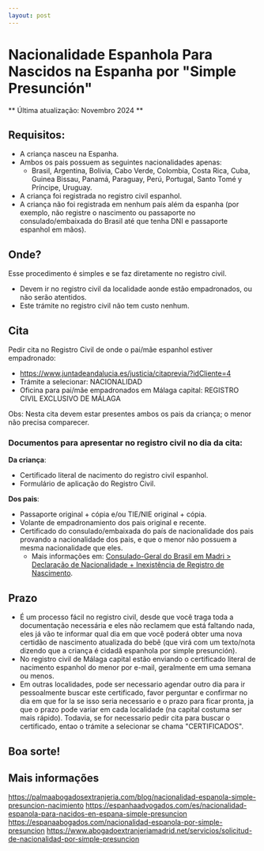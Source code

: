 ```yaml
---
layout: post
---
```

# Nacionalidade Espanhola Para Nascidos na Espanha por "Simple Presunción"

** Última atualização: Novembro 2024 **

## Requisitos:
- A criança nasceu na Espanha.
- Ambos os pais possuem as seguintes nacionalidades apenas:
  - Brasil, Argentina, Bolivia, Cabo Verde, Colombia, Costa Rica, Cuba, Guinea Bissau, Panamá, Paraguay, Perú, Portugal, Santo Tomé y Príncipe, Uruguay.
- A criança foi registrada no registro civil espanhol.
- A criança não foi registrada em nenhum país além da espanha (por exemplo, não registre o nascimento ou passaporte no consulado/embaixada do Brasil até que tenha DNI e passaporte espanhol em mãos).

## Onde?
Esse procedimento é simples e se faz diretamente no registro civil.
- Devem ir no registro civil da localidade aonde estão empadronados, ou não serão atentidos.
- Este trámite no registro civil não tem custo nenhum.

## Cita
Pedir cita no Registro Civil de onde o pai/mãe espanhol estiver empadronado:
- <https://www.juntadeandalucia.es/justicia/citaprevia/?idCliente=4>
- Trámite a selecionar: NACIONALIDAD
- Oficina para pai/mãe empadronados em Málaga capital: REGISTRO CIVIL EXCLUSIVO DE MÁLAGA

Obs: Nesta cita devem estar presentes ambos os pais da criança; o menor não precisa comparecer.

### Documentos para apresentar no registro civil no dia da cita:

**Da criança**:
- Certificado literal de nacimento do registro civil espanhol.
- Formulário de aplicação do Registro Civil.

**Dos pais**:
- Passaporte original + cópia e/ou TIE/NIE original + cópia.
- Volante de empadronamiento dos pais original e recente.
- Certificado do consulado/embaixada do país de nacionalidade dos pais provando a nacionalidade dos pais, e que o menor não possuem a mesma nacionalidade que eles.
  - Mais informações em: [Consulado-Geral do Brasil em Madri > Declaração de Nacionalidade + Inexistência de Registro de Nascimento](https://www.gov.br/mre/pt-br/consulado-madri/servicos-consulares/atos-notariais/atestados-e-declaracoes/copy6_of_atestados-e-declaracoes).


## Prazo
- É um processo fácil no registro civil, desde que você traga toda a documentação necessária e eles não reclamem que está faltando nada, eles já vão te informar qual dia em que você poderá obter uma nova certidão de nascimento atualizada do bebê (que virá com um texto/nota dizendo que a criança é cidadã espanhola por simple presunción).
- No registro civil de Málaga capital estão enviando o certificado literal de nacimento espanhol do menor por e-mail, geralmente em uma semana ou menos.
- Em outras localidades, pode ser necessario agendar outro dia para ir pessoalmente buscar este certificado, favor perguntar e confirmar no dia em que for la se isso seria necessario e o prazo para ficar pronta, ja que o prazo pode variar em cada localidade (na capital costuma ser mais rápido). Todavia, se for necessario pedir cita para buscar o certificado, entao o trámite a selecionar se chama "CERTIFICADOS".

## Boa sorte!

## Mais informações
<https://palmaabogadosextranjeria.com/blog/nacionalidad-espanola-simple-presuncion-nacimiento>
<https://espanhaadvogados.com/es/nacionalidad-espanola-para-nacidos-en-espana-simple-presuncion>
<https://espanaabogados.com/nacionalidad-espanola-por-simple-presuncion>
<https://www.abogadoextranjeriamadrid.net/servicios/solicitud-de-nacionalidad-por-simple-presuncion>
